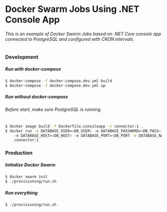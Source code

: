 # Docker Swarm Jobs Using .NET Console App

###### This is an example of Docker Swarm Jobs based on .NET Core console app connected to PostgreSQL and configured with CRON intervals. 
#
#

### Development 

##### Run with docker-compose
####
```sh
$ docker-compose -f docker-compose.dev.yml build
$ docker-compose -f docker-compose.dev.yml up
```

##### Run without docker-compose
####
###### Before start, make sure PostgreSQL is running.
#
#
```sh
$ docker image build -f Dockerfile.consoleapp -t connector:1 .
$ docker run -e DATABASE_USER=<DB_USER> -e DATABASE_PASSWORD=<DB_PASS> \ 
    -e DATABASE_HOST=<DB_HOST> -e DATABASE_PORT=<DB_PORT -e DATABASE_NAME=<DB_NAME> \
    connector:1
```


### Production

##### Initialize Docker Swarm
####
```sh
$ docker swarm init
$ ./provisioning/run.sh
```


##### Run everything
####
```sh
$ ./provisioning/run.sh
```


